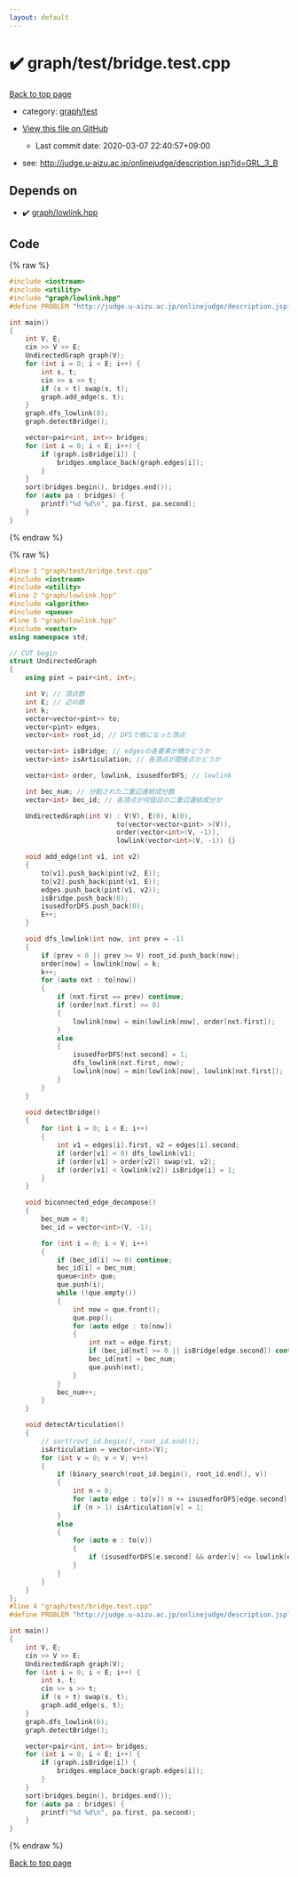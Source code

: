 ```yaml
---
layout: default
---
```


<!-- mathjax config similar to math.stackexchange -->
<script type="text/javascript" async
  src="https://cdnjs.cloudflare.com/ajax/libs/mathjax/2.7.5/MathJax.js?config=TeX-MML-AM_CHTML">
</script>
<script type="text/x-mathjax-config">
  MathJax.Hub.Config({
    TeX: { equationNumbers: { autoNumber: "AMS" }},
    tex2jax: {
      inlineMath: [ ['$','$'] ],
      processEscapes: true
    },
    "HTML-CSS": { matchFontHeight: false },
    displayAlign: "left",
    displayIndent: "2em"
  });
</script>

<script type="text/javascript" src="https://cdnjs.cloudflare.com/ajax/libs/jquery/3.4.1/jquery.min.js"></script>
<script src="https://cdn.jsdelivr.net/npm/jquery-balloon-js@1.1.2/jquery.balloon.min.js" integrity="sha256-ZEYs9VrgAeNuPvs15E39OsyOJaIkXEEt10fzxJ20+2I=" crossorigin="anonymous"></script>
<script type="text/javascript" src="../../../assets/js/copy-button.js"></script>
<link rel="stylesheet" href="../../../assets/css/copy-button.css" />


# :heavy_check_mark: graph/test/bridge.test.cpp

<a href="../../../index.html">Back to top page</a>

* category: <a href="../../../index.html#cb3e5c672d961db00b76e36ddf5c068a">graph/test</a>
* <a href="{{ site.github.repository_url }}/blob/master/graph/test/bridge.test.cpp">View this file on GitHub</a>
    - Last commit date: 2020-03-07 22:40:57+09:00


* see: <a href="http://judge.u-aizu.ac.jp/onlinejudge/description.jsp?id=GRL_3_B">http://judge.u-aizu.ac.jp/onlinejudge/description.jsp?id=GRL_3_B</a>


## Depends on

* :heavy_check_mark: <a href="../../../library/graph/lowlink.hpp.html">graph/lowlink.hpp</a>


## Code

<a id="unbundled"></a>
{% raw %}
```cpp
#include <iostream>
#include <utility>
#include "graph/lowlink.hpp"
#define PROBLEM "http://judge.u-aizu.ac.jp/onlinejudge/description.jsp?id=GRL_3_B"

int main()
{
    int V, E;
    cin >> V >> E;
    UndirectedGraph graph(V);
    for (int i = 0; i < E; i++) {
        int s, t;
        cin >> s >> t;
        if (s > t) swap(s, t);
        graph.add_edge(s, t);
    }
    graph.dfs_lowlink(0);
    graph.detectBridge();

    vector<pair<int, int>> bridges;
    for (int i = 0; i < E; i++) {
        if (graph.isBridge[i]) {
            bridges.emplace_back(graph.edges[i]);
        }
    }
    sort(bridges.begin(), bridges.end());
    for (auto pa : bridges) {
        printf("%d %d\n", pa.first, pa.second);
    }
}

```
{% endraw %}

<a id="bundled"></a>
{% raw %}
```cpp
#line 1 "graph/test/bridge.test.cpp"
#include <iostream>
#include <utility>
#line 2 "graph/lowlink.hpp"
#include <algorithm>
#include <queue>
#line 5 "graph/lowlink.hpp"
#include <vector>
using namespace std;

// CUT begin
struct UndirectedGraph
{
    using pint = pair<int, int>;

    int V; // 頂点数
    int E; // 辺の数
    int k;
    vector<vector<pint>> to;
    vector<pint> edges;
    vector<int> root_id; // DFSで根になった頂点

    vector<int> isBridge; // edgesの各要素が橋かどうか
    vector<int> isArticulation; // 各頂点が間接点かどうか

    vector<int> order, lowlink, isusedforDFS; // lowlink

    int bec_num; // 分割された二重辺連結成分数
    vector<int> bec_id; // 各頂点が何個目の二重辺連結成分か

    UndirectedGraph(int V) : V(V), E(0), k(0),
                           to(vector<vector<pint> >(V)), 
                           order(vector<int>(V, -1)),
                           lowlink(vector<int>(V, -1)) {}

    void add_edge(int v1, int v2)
    {
        to[v1].push_back(pint(v2, E));
        to[v2].push_back(pint(v1, E));
        edges.push_back(pint(v1, v2));
        isBridge.push_back(0);
        isusedforDFS.push_back(0);
        E++;
    }

    void dfs_lowlink(int now, int prev = -1)
    {
        if (prev < 0 || prev >= V) root_id.push_back(now);
        order[now] = lowlink[now] = k;
        k++;
        for (auto nxt : to[now])
        {
            if (nxt.first == prev) continue;
            if (order[nxt.first] >= 0)
            {
                lowlink[now] = min(lowlink[now], order[nxt.first]);
            }
            else
            {
                isusedforDFS[nxt.second] = 1;
                dfs_lowlink(nxt.first, now);
                lowlink[now] = min(lowlink[now], lowlink[nxt.first]);
            }
        }
    }

    void detectBridge()
    {
        for (int i = 0; i < E; i++)
        {
            int v1 = edges[i].first, v2 = edges[i].second;
            if (order[v1] < 0) dfs_lowlink(v1);
            if (order[v1] > order[v2]) swap(v1, v2);
            if (order[v1] < lowlink[v2]) isBridge[i] = 1;
        }
    }

    void biconnected_edge_decompose()
    {
        bec_num = 0;
        bec_id = vector<int>(V, -1);

        for (int i = 0; i < V; i++)
        {
            if (bec_id[i] >= 0) continue;
            bec_id[i] = bec_num;
            queue<int> que;
            que.push(i);
            while (!que.empty())
            {
                int now = que.front();
                que.pop();
                for (auto edge : to[now])
                {
                    int nxt = edge.first;
                    if (bec_id[nxt] >= 0 || isBridge[edge.second]) continue;
                    bec_id[nxt] = bec_num;
                    que.push(nxt);
                }
            }
            bec_num++;
        }
    }

    void detectArticulation()
    {
        // sort(root_id.begin(), root_id.end());
        isArticulation = vector<int>(V);
        for (int v = 0; v < V; v++)
        {
            if (binary_search(root_id.begin(), root_id.end(), v))
            {
                int n = 0;
                for (auto edge : to[v]) n += isusedforDFS[edge.second];
                if (n > 1) isArticulation[v] = 1;
            }
            else
            {
                for (auto e : to[v])
                {
                    if (isusedforDFS[e.second] && order[v] <= lowlink[e.first]) isArticulation[v] = 1;
                }
            }
        }
    }
};
#line 4 "graph/test/bridge.test.cpp"
#define PROBLEM "http://judge.u-aizu.ac.jp/onlinejudge/description.jsp?id=GRL_3_B"

int main()
{
    int V, E;
    cin >> V >> E;
    UndirectedGraph graph(V);
    for (int i = 0; i < E; i++) {
        int s, t;
        cin >> s >> t;
        if (s > t) swap(s, t);
        graph.add_edge(s, t);
    }
    graph.dfs_lowlink(0);
    graph.detectBridge();

    vector<pair<int, int>> bridges;
    for (int i = 0; i < E; i++) {
        if (graph.isBridge[i]) {
            bridges.emplace_back(graph.edges[i]);
        }
    }
    sort(bridges.begin(), bridges.end());
    for (auto pa : bridges) {
        printf("%d %d\n", pa.first, pa.second);
    }
}

```
{% endraw %}

<a href="../../../index.html">Back to top page</a>

